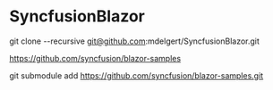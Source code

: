 # SyncfusionBlazor

git clone --recursive git@github.com:mdelgert/SyncfusionBlazor.git

https://github.com/syncfusion/blazor-samples

git submodule add https://github.com/syncfusion/blazor-samples.git
